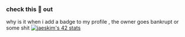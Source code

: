 ### check this 🤡 out 
why is it when i add a badge to my profile , the owner goes bankrupt or some shit 
[![jaeskim's 42 stats](https://badge42.herokuapp.com/api/stats/ssabbaji?darkmode=true)](https://github.com/JaeSeoKim/badge42)
